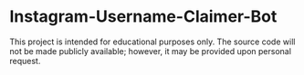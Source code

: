 # Instagram-Username-Claimer-Bot
This project is intended for educational purposes only. The source code will not be made publicly available; however, it may be provided upon personal request.
